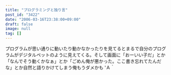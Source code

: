 ```yaml
---
title: "プログラミングと独り言"
post_id: "3422"
date: "2006-03-16T23:38:00+09:00"
draft: false
image: null
tag: []
---
```



プログラムが思い通りに動いたり動かなかったりを見てるとまるで自分のプログラムがデジタルペットのように見えてくる。そして画面に「おーいい子だ」とか「なんでそう動くかなぁ」とか「ごめん俺が悪かった。ここ書き忘れてたんだな」とか自然と語りかけてしまう俺もうダメかも 'Ａ｀
